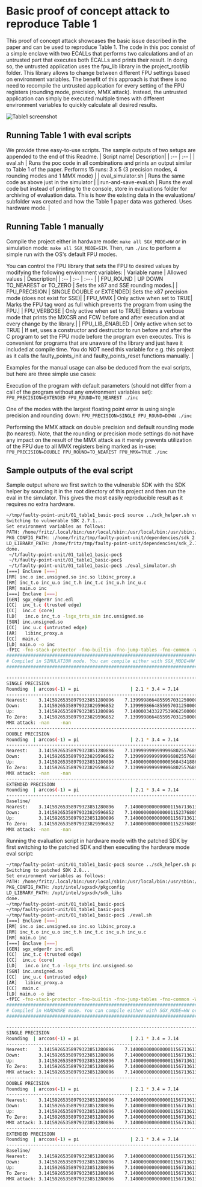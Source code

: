 # Basic proof of concept attack to reproduce Table 1

This proof of concept attack showcases the basic issue described in the paper and can be used to reproduce Table 1. The code in this poc consist of a simple enclave with two ECALLs that performs two calculations and of an untrusted part that executes both ECALLs and prints their result. In doing so, the untrusted application uses the fpu_lib library in the project_root/lib folder. This library allows to change between different FPU settings based on environment variables. The benefit of this approach is that there is no need to recompile the untrusted application for every setting of the FPU registers (rounding mode, precision, MMX attack). Instead, the untrusted application can simply be executed multiple times with different environment variables to quickly calculate all desired results.

![Table1 screenshot](table1.png)

## Running Table 1 with eval scripts
We provide three easy-to-use scripts. The sample outputs of two setups are appended to the end of this Readme.
| Script name| Description|
| :-- | :-- |
| eval.sh | Runs the poc code in all combinations and prints an output similar to Table 1 of the paper. Performs 15 runs: 3 x 5 (3 precision modes, 4 rounding modes and 1 MMX mode) |
| eval_simulator.sh | Runs the same code as above just in the simulator |
| run-and-save-eval.sh | Runs the eval code but instead of printing to the console, store in evaluations folder for archiving of evaluation data. This is how the existing data in the evaluations/ subfolder was created and how the Table 1 paper data was gathered. Uses hardware mode. |

## Running Table 1 manually
Compile the project either in hardware mode: `make all SGX_MODE=HW` or in simulation mode: `make all SGX_MODE=SIM`. Then, run `./inc` to perform a simple run with the OS's default FPU modes.

You can control the FPU library that sets the FPU to desired values by modifying the following environment variables:
| Variable name | Allowed values | Description|
| :-- | :-- | :--- |
| FPU_ROUND | UP DOWN TO_NEAREST or TO_ZERO | Sets the x87 and SSE rounding modes.|
| FPU_PRECISION | SINGLE DOUBLE or EXTENDED| Sets the x87 precision mode (does not exist for SSE)|
| FPU_MMX | Only active when set to TRUE| Marks the FPU tag word as full which prevents the program from using the FPU.|
| FPU_VERBOSE | Only active when set to TRUE| Enters a verbose mode that prints the MXCSR and FCW before and after execution and at every change by the library.|
| FPU_LIB_ENABLED | Only active when set to TRUE | If set, uses a constructor and destructor to run before and after the C program to set the FPU mode before the program even executes. This is convenient for programs that are unaware of the library and just have it included at compile time. You do NOT need this variable for e.g. this project as it calls the faulty_points_init and faulty_points_reset functions manually. |

Examples for the manual usage can also be deduced from the eval scripts, but here are three simple use cases:

Execution of the program with default parameters (should not differ from a call of the program without any environment variables set): `FPU_PRECISION=EXTENDED FPU_ROUND=TO_NEAREST ./inc`<br>

One of the modes with the largest floating point error is using single precision and rounding down: `FPU_PRECISION=SINGLE FPU_ROUND=DOWN ./inc`

Performing the MMX attack on double precision and default rounding mode (to nearest). Note, that the rounding or precision mode settings do not have any impact on the result of the MMX attack as it merely prevents utilization of the FPU due to all MMX registers being marked as in-use: `FPU_PRECISION=DOUBLE FPU_ROUND=TO_NEAREST FPU_MMX=TRUE ./inc`

## Sample outputs of the eval script
Sample output where we first switch to the vulnerable SDK with the SDK helper by sourcing it in the root directory of this project and then run the eval in the simulator. This gives the most easily reproducible result as it requires no extra hardware.
```bash
~/tmp/faulty-point-unit/01_table1_basic-poc$ source ../sdk_helper.sh vulnerable
Switching to vulnerable SDK 2.7.1...
Set environment variables as follows:
PATH: /home/fritz/.local/bin:/usr/local/sbin:/usr/local/bin:/usr/sbin:/usr/bin:/sbin:/bin:/usr/games:/usr/local/games:/snap/bin:.::/home/fritz/tmp/faulty-point-unit/dependencies/sdk_2.7.1._installation/sgxsdk/bin:/home/fritz/tmp/faulty-point-unit/dependencies/sdk_2.7.1._installation/sgxsdk/bin/x64
PKG_CONFIG_PATH: :/home/fritz/tmp/faulty-point-unit/dependencies/sdk_2.7.1._installation/sgxsdk/pkgconfig
LD_LIBRARY_PATH: /home/fritz/tmp/faulty-point-unit/dependencies/sdk_2.7.1._installation/sgxsdk/sdk_libs
done.
 ~/t/faulty-point-unit/01_table1_basic-poc$
 ~/t/faulty-point-unit/01_table1_basic-poc$
 ~/t/faulty-point-unit/01_table1_basic-poc$ ./eval_simulator.sh
[===] Enclave [===]
[RM] inc.o inc.unsigned.so inc.so libinc_proxy.a
[RM] inc_t.o inc_u.o inc_t.h inc_t.c inc_u.h inc_u.c
[RM] main.o inc
[===] Enclave [===]
[GEN] sgx_edger8r inc.edl
[CC]  inc_t.c (trusted edge)
[CC]  inc.c (core)
[LD]   inc.o inc_t.o -lsgx_trts_sim inc.unsigned.so
[SGN] inc.unsigned.so
[CC]  inc_u.c (untrusted edge)
[AR]   libinc_proxy.a
[CC]  main.c
[LD] main.o -o inc
-fPIC -fno-stack-protector -fno-builtin -fno-jump-tables -fno-common -Wno-attributes -g -D_GNU_SOURCE 
###########################################################################################
# Compiled in SIMULATION mode. You can compile either with SGX_MODE=HW or SGX_MODE=SIM #
###########################################################################################

---------------------------------------------------------------------------
SINGLE PRECISION
Rounding  | arccos(-1) = pi                   | 2.1 * 3.4 = 7.14
---------------------------------------------------------------------------
Nearest:    3.14159265358979323851280896 	7.13999986648559570312500000 
Down:       3.14159265358979323829596852 	7.13999986648559570312500000 
Up:         3.14159265358979323851280896 	7.14000034332275390625000000 
To Zero:    3.14159265358979323829596852 	7.13999986648559570312500000 
MMX attack: -nan 	-nan 
---------------------------------------------------------------------------
DOUBLE PRECISION
Rounding  | arccos(-1) = pi                   | 2.1 * 3.4 = 7.14
---------------------------------------------------------------------------
Nearest:    3.14159265358979323851280896 	7.13999999999999968025576891 
Down:       3.14159265358979323829596852 	7.13999999999999968025576891 
Up:         3.14159265358979323851280896 	7.14000000000000056843418861 
To Zero:    3.14159265358979323829596852 	7.13999999999999968025576891 
MMX attack: -nan 	-nan 
---------------------------------------------------------------------------
EXTENDED PRECISION
Rounding  | arccos(-1) = pi                   | 2.1 * 3.4 = 7.14
---------------------------------------------------------------------------
Baseline/
Nearest:    3.14159265358979323851280896 	7.14000000000000011567136138 
Down:       3.14159265358979323829596852 	7.14000000000000011523768051 
Up:         3.14159265358979323851280896 	7.14000000000000011567136138 
To Zero:    3.14159265358979323829596852 	7.14000000000000011523768051 
MMX attack: -nan 	-nan 


```

Running the evaluation script in hardware mode with the patched SDK by first switching to the patched SDK and then executing the hardware mode eval script:
```bash
~/tmp/faulty-point-unit/01_table1_basic-poc$ source ../sdk_helper.sh patched
Switching to patched SDK 2.8...
Set environment variables as follows:
PATH: /home/fritz/.local/bin:/usr/local/sbin:/usr/local/bin:/usr/sbin:/usr/bin:/sbin:/bin:/usr/games:/usr/local/games:/snap/bin:.:/opt/intel/sgxsdk/bin:/opt/intel/sgxsdk/bin/x64
PKG_CONFIG_PATH: /opt/intel/sgxsdk/pkgconfig
LD_LIBRARY_PATH: /opt/intel/sgxsdk/sdk_libs
done.
~/tmp/faulty-point-unit/01_table1_basic-poc$
~/tmp/faulty-point-unit/01_table1_basic-poc$
~/tmp/faulty-point-unit/01_table1_basic-poc$ ./eval.sh 
[===] Enclave [===]
[RM] inc.o inc.unsigned.so inc.so libinc_proxy.a
[RM] inc_t.o inc_u.o inc_t.h inc_t.c inc_u.h inc_u.c
[RM] main.o inc
[===] Enclave [===]
[GEN] sgx_edger8r inc.edl
[CC]  inc_t.c (trusted edge)
[CC]  inc.c (core)
[LD]   inc.o inc_t.o -lsgx_trts inc.unsigned.so
[SGN] inc.unsigned.so
[CC]  inc_u.c (untrusted edge)
[AR]   libinc_proxy.a
[CC]  main.c
[LD] main.o -o inc
-fPIC -fno-stack-protector -fno-builtin -fno-jump-tables -fno-common -Wno-attributes -g -D_GNU_SOURCE 
###########################################################################################
# Compiled in HARDWARE mode. You can compile either with SGX_MODE=HW or SGX_MODE=SIM #
###########################################################################################

---------------------------------------------------------------------------
SINGLE PRECISION
Rounding  | arccos(-1) = pi                   | 2.1 * 3.4 = 7.14
---------------------------------------------------------------------------
Nearest:    3.14159265358979323851280896 	7.14000000000000011567136138 
Down:       3.14159265358979323851280896 	7.14000000000000011567136138 
Up:         3.14159265358979323851280896 	7.14000000000000011567136138 
To Zero:    3.14159265358979323851280896 	7.14000000000000011567136138 
MMX attack: 3.14159265358979323851280896 	7.14000000000000011567136138 
---------------------------------------------------------------------------
DOUBLE PRECISION
Rounding  | arccos(-1) = pi                   | 2.1 * 3.4 = 7.14
---------------------------------------------------------------------------
Nearest:    3.14159265358979323851280896 	7.14000000000000011567136138 
Down:       3.14159265358979323851280896 	7.14000000000000011567136138 
Up:         3.14159265358979323851280896 	7.14000000000000011567136138 
To Zero:    3.14159265358979323851280896 	7.14000000000000011567136138 
MMX attack: 3.14159265358979323851280896 	7.14000000000000011567136138 
---------------------------------------------------------------------------
EXTENDED PRECISION
Rounding  | arccos(-1) = pi                   | 2.1 * 3.4 = 7.14
---------------------------------------------------------------------------
Baseline/
Nearest:    3.14159265358979323851280896 	7.14000000000000011567136138 
Down:       3.14159265358979323851280896 	7.14000000000000011567136138 
Up:         3.14159265358979323851280896 	7.14000000000000011567136138 
To Zero:    3.14159265358979323851280896 	7.14000000000000011567136138 
MMX attack: 3.14159265358979323851280896 	7.14000000000000011567136138
```
